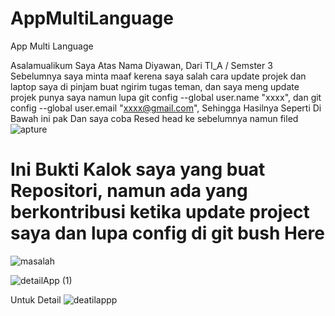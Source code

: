 # AppMultiLanguage
App Multi Language
 
 Asalamualikum
 Saya Atas Nama Diyawan, Dari TI_A / Semster 3
 Sebelumnya saya minta maaf kerena saya salah cara update projek
 dan laptop saya di pinjam buat ngirim  tugas teman, dan saya meng update projek punya saya namun lupa git config --global user.name "xxxx", dan git config --global user.email "xxxx@gmail.com", Sehingga Hasilnya Seperti Di  Bawah ini pak
 Dan saya coba Resed head ke sebelumnya namun filed
![apture](https://user-images.githubusercontent.com/95010003/149467315-7e69cb8c-148c-4699-9c84-a25771281734.PNG)

# Ini Bukti Kalok saya yang buat Repositori, namun ada yang berkontribusi ketika update project saya dan lupa config di git bush Here
![masalah](https://user-images.githubusercontent.com/95010003/149465802-aa9c0fa8-f884-48e0-a232-25d630d4ef54.PNG)

![detailApp (1)](https://user-images.githubusercontent.com/95010003/149442380-9843dfa6-eaf8-41cc-aceb-7b5a7de9209d.gif)

Untuk Detail
![deatilappp](https://user-images.githubusercontent.com/95010003/149442390-a6927f87-b1d3-460d-b04f-3171c179fc74.gif)

